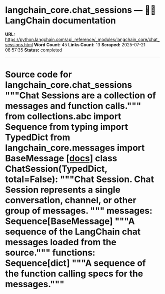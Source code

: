 # langchain_core.chat_sessions — 🦜🔗 LangChain  documentation

**URL:** https://python.langchain.com/api_reference/_modules/langchain_core/chat_sessions.html
**Word Count:** 45
**Links Count:** 13
**Scraped:** 2025-07-21 08:57:35
**Status:** completed

---

# Source code for langchain\_core.chat\_sessions               """**Chat Sessions** are a collection of messages and function calls."""          from collections.abc import Sequence     from typing import TypedDict          from langchain_core.messages import BaseMessage                              [[docs]](https://python.langchain.com/api_reference/core/chat_sessions/langchain_core.chat_sessions.ChatSession.html#langchain_core.chat_sessions.ChatSession)     class ChatSession(TypedDict, total=False):         """Chat Session.              Chat Session represents a single conversation, channel, or other group of messages.         """              messages: Sequence[BaseMessage]         """A sequence of the LangChain chat messages loaded from the source."""         functions: Sequence[dict]         """A sequence of the function calling specs for the messages."""